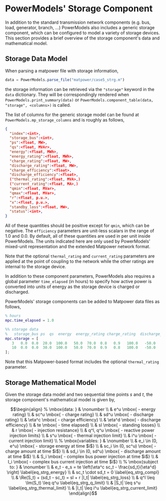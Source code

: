 # PowerModels' Storage Component

In addition to the standard transmission network components (e.g. bus, load, generator, branch, ...) PowerModels also includes a generic storage component, which can be configured to model a variety of storage devices.  This section provides a brief overview of the storage component's data and mathematical model.


## Storage Data Model

When parsing a matpower file with storage information, 
```julia
data = PowerModels.parse_file("matpower/case5_strg.m")
```
the storage information can be retrieved via the `"storage"` keyword in the `data` dictionary. They will be correspondingly rendered when `PowerModels.print_summary(data)` or `PowerModels.component_table(data, "storage", <columns>)` is called.

The list of columns for the generic storage model can be found at `PowerModels.mp_storage_columns` and is roughly as follows,
```json
{
  "index":<int>,
  "storage_bus":<int>,
  "ps":<float, MW>,
  "qs":<float, MVAr>,
  "energy":<float, MWh>,
  "energy_rating":<float, MWh>,
  "charge_rating":<float, MW>,
  "discharge_rating":<float, MW>,
  "charge_efficiency":<float>,
  "discharge_efficiency":<float>,
  ("thermal_rating":<float, MVA>,)
  ("current_rating":<float, MA>,)
  "qmin":<float, MVar>,
  "qmax":<float, MVar>,
  "r":<float, p.u.>,
  "x":<float, p.u.>,
  "standby_loss":<float, MW>,
  "status":<int>,
}
```
All of these quantities should be positive except for `qmin`, which can be negative.  The `efficiency` parameters are unit-less scalars in the range of 1.0 and 0.0.  By default, all of these quantities are used in per unit inside PowerModels.  The units indicated here are only used by PowerModels' mixed-unit representation and the extended Matpower network format.

Note that the optional `thermal_rating` and `current_rating` parameters are applied at the point of coupling to the network while the other ratings are internal to the storage device.

In addition to these component parameters, PowerModels also requires a global parameter `time_elapsed` (in hours) to specify how active power is converted into units of energy as the storage device is charged or discharged.

PowerModels' storage components can be added to Matpower data files as follows,
```matlab
% hours
mpc.time_elapsed = 1.0

%% storage data
%   storage_bus ps  qs  energy  energy_rating charge_rating  discharge_rating  charge_efficiency  discharge_efficiency  thermal_rating  qmin  qmax  r  x  standby_loss  status
mpc.storage = [
   3   0.0  0.0  20.0  100.0   50.0  70.0  0.8   0.9   100.0   -50.0   70.0  0.1   0.0   0.0   1;
   10  0.0  0.0  30.0  100.0   50.0  70.0  0.9   0.8   100.0   -50.0   70.0  0.1   0.0   0.0   1;
];
```
Note that this Matpower-based format includes the optional `thermal_rating` parameter.


## Storage Mathematical Model

Given the storage data model and two sequential time points $s$ and $t$, the storage component's mathematical model is given by,

```math
\begin{align}
%
\mbox{data: } & \nonumber \\
& e^u \mbox{ - energy rating} \\
& sc^u \mbox{ - charge rating} \\
& sd^u \mbox{ - discharge rating} \\
& \eta^c \mbox{ - charge efficiency} \\
& \eta^d \mbox{ - discharge efficiency} \\
& te \mbox{ - time elapsed} \\
& sl \mbox{ - standing losses} \\
& r \mbox{ - injection resistance} \\
& q^l, q^u  \mbox{ - reactive power injection limits} \\
& s^u \mbox{ - thermal injection limit} \\
& i^u \mbox{ - current injection limit} \\
%
\mbox{variables: } & \nonumber \\
& e_i \in (0, e^u) \mbox{ - storage energy at time $i$} \\
& sc_i \in (0, sc^u) \mbox{ - charge amount at time $i$} \\
& sd_i \in (0, sd^u) \mbox{ - discharge amount at time $i$} \\
& S_i \mbox{ - complex bus power injection at time $i$} \\
& I_i \mbox{ - complex bus current injection at time $i$} \\
%
\mbox{subject to: } & \nonumber \\
& e_t - e_s = te \left(\eta^c sc_t - \frac{sd_t}{\eta^d} \right) \label{eq_strg_energy} \\
& sc_t \cdot sd_t = 0 \label{eq_strg_compl} \\
& \Re(S_t) + (sd_t - sc_t) = sl + r |I_t| \label{eq_strg_loss} \\
& q^l \leq \Im(S_t) \leq q^u \label{eq_strg_q_limit} \\
& |S_t| \leq s^u \label{eq_strg_thermal_limit} \\
& |I_t| \leq i^u \label{eq_strg_current_limit}
\end{align}
```
